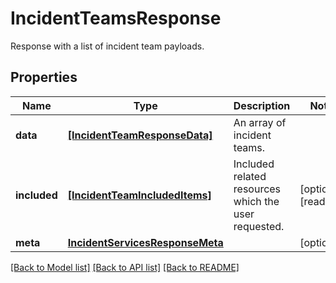 # IncidentTeamsResponse

Response with a list of incident team payloads.

## Properties
Name | Type | Description | Notes
------------ | ------------- | ------------- | -------------
**data** | [**[IncidentTeamResponseData]**](IncidentTeamResponseData.md) | An array of incident teams. | 
**included** | [**[IncidentTeamIncludedItems]**](IncidentTeamIncludedItems.md) | Included related resources which the user requested. | [optional] [readonly] 
**meta** | [**IncidentServicesResponseMeta**](IncidentServicesResponseMeta.md) |  | [optional] 

[[Back to Model list]](README.md#documentation-for-models) [[Back to API list]](README.md#documentation-for-api-endpoints) [[Back to README]](README.md)


